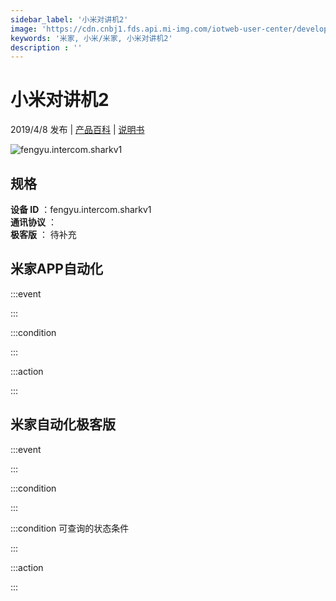 ```yaml
---
sidebar_label: '小米对讲机2'
image: 'https://cdn.cnbj1.fds.api.mi-img.com/iotweb-user-center/developer_1678870889604h9aLFoew.png?GalaxyAccessKeyId=AKVGLQWBOVIRQ3XLEW&Expires=9223372036854775807&Signature=VOfws3db5nE84Grh6OwVqOZGyPM='
keywords: '米家, 小米/米家, 小米对讲机2'
description : ''
---
```

# 小米对讲机2

2019/4/8 发布 | [产品百科](https://home.mi.com/webapp/content/baike/product/index.html?model=fengyu.intercom.sharkv1/) | [说明书](https://home.mi.com/views/introduction.html?model=fengyu.intercom.sharkv1&region=cn)

![fengyu.intercom.sharkv1](https://cdn.cnbj1.fds.api.mi-img.com/iotweb-user-center/developer_1678870889604h9aLFoew.png?GalaxyAccessKeyId=AKVGLQWBOVIRQ3XLEW&Expires=9223372036854775807&Signature=VOfws3db5nE84Grh6OwVqOZGyPM=)

## 规格  
> 
**设备 ID** ：fengyu.intercom.sharkv1  
**通讯协议** ：  
**极客版**  ： 待补充 


## 米家APP自动化  

:::event  

:::

:::condition  

:::

:::action   

:::

## 米家自动化极客版  

:::event  

:::

:::condition  

:::

:::condition 可查询的状态条件  

:::

:::action  

:::

        

